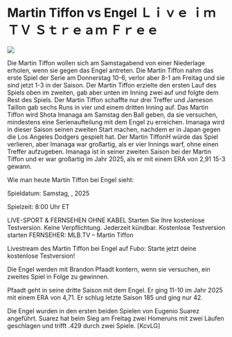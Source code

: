 # Martin Tiffon vs Engel Ｌｉｖｅ ｉｍ ＴＶ Ｓｔｒｅａｍ Ｆｒｅｅ  
  
  
[![](https://i.imgur.com/qSNzIqt.png)](https://movie.rssnews.media/YXrgFpv.php)  
  
Die Martin Tiffon wollen sich am Samstagabend von einer Niederlage erholen, wenn sie gegen das Engel antreten. Die Martin Tiffon nahm das erste Spiel der Serie am Donnerstag 10-6, verlor aber 8-1 am Freitag und sie sind jetzt 1-3 in der Saison. Der Martin Tiffon erzielte den ersten Lauf des Spiels oben im zweiten, gab aber unten im Inning zwei auf und folgte dem Rest des Spiels. Der Martin Tiffon schaffte nur drei Treffer und Jameson Taillon gab sechs Runs in vier und einem dritten Inning auf. Das Martin Tiffon wird Shota Imanaga am Samstag den Ball geben, da sie versuchen, mindestens eine Serienaufteilung mit dem Engel zu erreichen. Imanaga wird in dieser Saison seinen zweiten Start machen, nachdem er in Japan gegen die Los Angeles Dodgers gespielt hat. Der Martin TiffonH würde das Spiel verlieren, aber Imanaga war großartig, als er vier Innings warf, ohne einen Treffer aufzugeben. Imanaga ist in seiner zweiten Saison bei der Martin Tiffon und er war großartig im Jahr 2025, als er mit einem ERA von 2,91 15-3 gewann.

Wie man heute Martin Tiffon bei Engel sieht:

Spieldatum: Samstag, , 2025

Spielzeit: 8:00 Uhr ET

LIVE-SPORT & FERNSEHEN OHNE KABEL
Starten Sie Ihre kostenlose Testversion. Keine Verpflichtung. Jederzeit kündbar.
Kostenlose Testversion starten
FERNSEHER: MLB.TV – Martin Tiffon

Livestream des Martin Tiffon bei Engel auf Fubo: Starte jetzt deine kostenlose Testversion!

Die Engel werden mit Brandon Pfaadt kontern, wenn sie versuchen, ein zweites Spiel in Folge zu gewinnen.

Pfaadt geht in seine dritte Saison mit dem Engel. Er ging 11-10 im Jahr 2025 mit einem ERA von 4,71. Er schlug letzte Saison 185 und ging nur 42.

Die Engel wurden in den ersten beiden Spielen von Eugenio Suarez angeführt. Suarez hat beim Sieg am Freitag zwei Homeruns mit zwei Läufen geschlagen und trifft .429 durch zwei Spiele. [KcvLG]